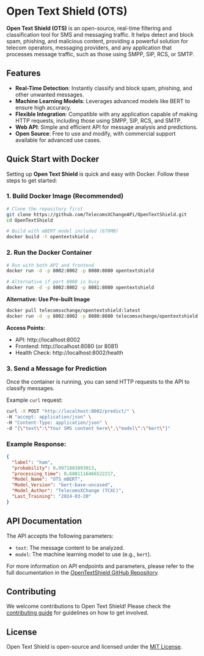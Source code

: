 # Open Text Shield (OTS)

**Open Text Shield (OTS)** is an open-source, real-time filtering and classification tool for SMS and messaging traffic. It helps detect and block spam, phishing, and malicious content, providing a powerful solution for telecom operators, messaging providers, and any application that processes message traffic, such as those using SMPP, SIP, RCS, or SMTP.

## Features
- **Real-Time Detection**: Instantly classify and block spam, phishing, and other unwanted messages.
- **Machine Learning Models**: Leverages advanced models like BERT to ensure high accuracy.
- **Flexible Integration**: Compatible with any application capable of making HTTP requests, including those using SMPP, SIP, RCS, and SMTP.
- **Web API**: Simple and efficient API for message analysis and predictions.
- **Open Source**: Free to use and modify, with commercial support available for advanced use cases.

## Quick Start with Docker

Setting up **Open Text Shield** is quick and easy with Docker. Follow these steps to get started:

### 1. Build Docker Image (Recommended)
```bash
# Clone the repository first
git clone https://github.com/TelecomsXChangeAPi/OpenTextShield.git
cd OpenTextShield

# Build with mBERT model included (679MB)
docker build -t opentextshield .
```

### 2. Run the Docker Container
```bash
# Run with both API and frontend
docker run -d -p 8002:8002 -p 8080:8080 opentextshield

# Alternative if port 8080 is busy
docker run -d -p 8002:8002 -p 8081:8080 opentextshield
```

**Alternative: Use Pre-built Image**
```bash
docker pull telecomsxchange/opentextshield:latest
docker run -d -p 8002:8002 -p 8080:8080 telecomsxchange/opentextshield:latest
```

**Access Points:**
- API: http://localhost:8002
- Frontend: http://localhost:8080 (or 8081)
- Health Check: http://localhost:8002/health

### 3. Send a Message for Prediction
Once the container is running, you can send HTTP requests to the API to classify messages.

Example `curl` request:
```bash
curl -X POST "http://localhost:8002/predict/" \
-H "accept: application/json" \
-H "Content-Type: application/json" \
-d "{\"text\":\"Your SMS content here\",\"model\":\"bert\"}"
```

### Example Response:
```json
{
  "label": "ham",
  "probability": 0.9971883893013,
  "processing_time": 0.6801116466522217,
  "Model_Name": "OTS_mBERT",
  "Model_Version": "bert-base-uncased",
  "Model_Author": "TelecomsXChange (TCXC)",
  "Last_Training": "2024-03-20"
}
```

## API Documentation

The API accepts the following parameters:

- `text`: The message content to be analyzed.
- `model`: The machine learning model to use (e.g., `bert`).

For more information on API endpoints and parameters, please refer to the full documentation in the [OpenTextShield GitHub Repository](README.md).

## Contributing

We welcome contributions to Open Text Shield! Please check the [contributing guide](CONTRIBUTING.md) for guidelines on how to get involved.

## License

Open Text Shield is open-source and licensed under the [MIT License](LICENSE).
